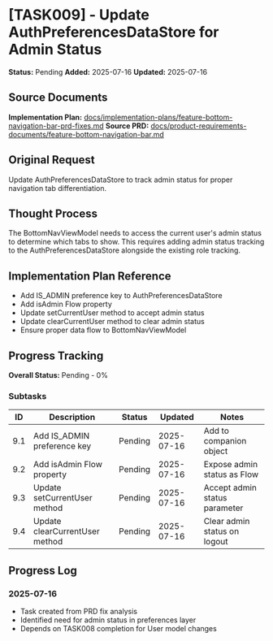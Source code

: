 # [TASK009] - Update AuthPreferencesDataStore for Admin Status

**Status:** Pending
**Added:** 2025-07-16
**Updated:** 2025-07-16

## Source Documents
**Implementation Plan:** [docs/implementation-plans/feature-bottom-navigation-bar-prd-fixes.md](docs/implementation-plans/feature-bottom-navigation-bar-prd-fixes.md)
**Source PRD:** [docs/product-requirements-documents/feature-bottom-navigation-bar.md](docs/product-requirements-documents/feature-bottom-navigation-bar.md)

## Original Request
Update AuthPreferencesDataStore to track admin status for proper navigation tab differentiation.

## Thought Process
The BottomNavViewModel needs to access the current user's admin status to determine which tabs to show. This requires adding admin status tracking to the AuthPreferencesDataStore alongside the existing role tracking.

## Implementation Plan Reference
- Add IS_ADMIN preference key to AuthPreferencesDataStore
- Add isAdmin Flow property
- Update setCurrentUser method to accept admin status
- Update clearCurrentUser method to clear admin status
- Ensure proper data flow to BottomNavViewModel

## Progress Tracking

**Overall Status:** Pending - 0%

### Subtasks
| ID | Description | Status | Updated | Notes |
|----|-------------|--------|---------|-------|
| 9.1 | Add IS_ADMIN preference key | Pending | 2025-07-16 | Add to companion object |
| 9.2 | Add isAdmin Flow property | Pending | 2025-07-16 | Expose admin status as Flow |
| 9.3 | Update setCurrentUser method | Pending | 2025-07-16 | Accept admin status parameter |
| 9.4 | Update clearCurrentUser method | Pending | 2025-07-16 | Clear admin status on logout |

## Progress Log
### 2025-07-16
- Task created from PRD fix analysis
- Identified need for admin status in preferences layer
- Depends on TASK008 completion for User model changes
